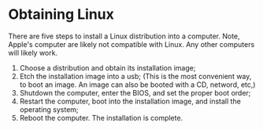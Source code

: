 # Obtaining Linux

There are five steps to install a Linux distribution into a computer. 
Note, Apple's computer are likely not compatible with Linux. 
Any other computers will likely work.

1. Choose a distribution and obtain its installation image;
1. Etch the installation image into a usb; (This is the most convenient way, to boot an image. An image can also be booted with a CD, netword, etc,)
1. Shutdown the computer, enter the BIOS, and set the proper boot order;
1. Restart the computer, boot into the installation image, and install the operating system;
1. Reboot the computer. The installation is complete.
